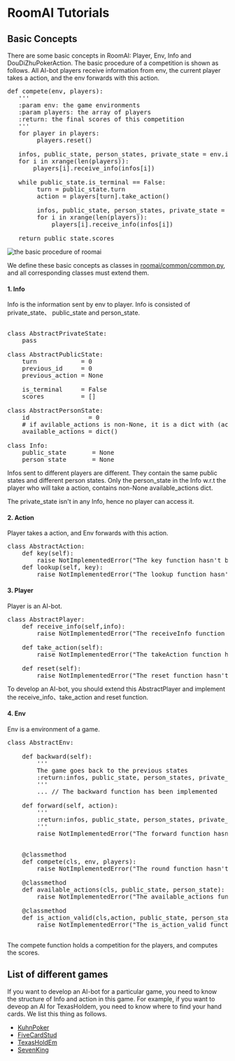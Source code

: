 
#  RoomAI Tutorials

## Basic Concepts


There are some basic concepts in RoomAI: Player, Env, Info and DouDiZhuPokerAction. The basic procedure of a competition is shown as follows. All AI-bot players receive information from env, the current player takes a action, and the env forwards with this action.

<pre>
def compete(env, players):
   '''
   :param env: the game environments
   :param players: the array of players
   :return: the final scores of this competition
   '''
   for player in players:
        players.reset()
   
   infos, public_state, person_states, private_state = env.init()
   for i in xrange(len(players)):
       players[i].receive_info(infos[i])

   while public_state.is_terminal == False:
        turn = public_state.turn
        action = players[turn].take_action()
        
        infos, public_state, person_states, private_state = env.forward(action)
        for i in xrange(len(players)):
            players[i].receive_info(infos[i])

   return public_state.scores                
</pre>

![the basic procedure of roomai](https://github.com/roomai/RoomAI/blob/master/roomai/game.png)

We define these basic concepts as classes in [roomai/common/common.py](https://github.com/roomai/RoomAI/blob/master/roomai/common/common.py), and all corresponding classes must extend them.  


#### 1. Info

Info is the information sent by env to player. Info is consisted of private_state、 public_state and person_state. 

<pre>

class AbstractPrivateState:
    pass
    
class AbstractPublicState:
    turn            = 0
    previous_id     = 0
    previous_action = None

    is_terminal     = False
    scores          = []

class AbstractPersonState:
    id                = 0 
    # if avilable_actions is non-None, it is a dict with (action_key, action) 
    available_actions = dict() 

class Info:
    public_state       = None
    person_state       = None
</pre>

Infos sent to different players are different. They contain the same public states and different person states. Only the person_state in the Info w.r.t the player who will take a action, contains non-None available_actions dict. 

The private_state isn't in any Info, hence no player can access it.


#### 2. Action

Player takes a action, and Env forwards with this action.

<pre>
class AbstractAction:
    def key(self):
        raise NotImplementedError("The key function hasn't been implemented")
    def lookup(self, key):
        raise NotImplementedError("The lookup function hasn't been implemented")
</pre>


#### 3. Player

Player is an AI-bot.

<pre>
class AbstractPlayer:
    def receive_info(self,info):
        raise NotImplementedError("The receiveInfo function hasn't been implemented") 

    def take_action(self):
        raise NotImplementedError("The takeAction function hasn't been implemented") 

    def reset(self):
        raise NotImplementedError("The reset function hasn't been implemented")
</pre>

To develop an AI-bot, you should extend this AbstractPlayer and implement the receive_info、take_action and reset function.


#### 4. Env

Env is a environment of a game.
<pre>
class AbstractEnv:

    def backward(self):
        '''
        The game goes back to the previous states
        :return:infos, public_state, person_states, private_state 
        '''
        ... // The backward function has been implemented

    def forward(self, action):
        '''
        :return:infos, public_state, person_states, private_state 
        '''
        raise NotImplementedError("The forward function hasn't been implemented")


    @classmethod
    def compete(cls, env, players):
        raise NotImplementedError("The round function hasn't been implemented")

    @classmethod
    def available_actions(cls, public_state, person_state):
        raise NotImplementedError("The available_actions function hasn't been implemented")

    @classmethod
    def is_action_valid(cls,action, public_state, person_state):
        raise NotImplementedError("The is_action_valid function hasn't been implemented")

</pre>



The compete function holds a competition for the players, and computes the scores.

## List of different games

If you want to develop an AI-bot for a particular game, you need to know the structure of Info and action in this game. 
For example,  if you want to deveop an AI for TexasHoldem, you need to know where to find your hand cards.
We list this thing as follows.

- [KuhnPoker](https://github.com/roomai/RoomAI/blob/master/roomai/kuhn/README.md)
- [FiveCardStud](https://github.com/roomai/RoomAI/blob/master/roomai/fivecardstud/README.md)
- [TexasHoldEm](https://github.com/roomai/RoomAI/blob/master/roomai/texas/README.md)
- [SevenKing](https://github.com/roomai/RoomAI/blob/master/roomai/sevenking/README.md)
